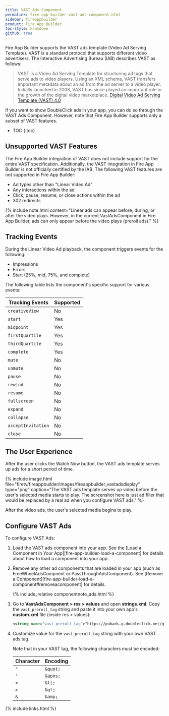 ```yaml
---
title: VAST Ads Component
permalink: fire-app-builder-vast-ads-component.html
sidebar: fireappbuilder
product: Fire App Builder
toc-style: kramdown
github: true
---
```


<style>
table.small {
max-width: 300px;
}
</style>


Fire App Builder supports the VAST ads template (Video Ad Serving Template). VAST is a standard protocol that supports different video advertisers. The Interactive Advertising Bureau (IAB) describes VAST as follows:

>VAST is a Video Ad Serving Template for structuring ad tags that serve ads to video players. Using an XML schema, VAST transfers important metadata about an ad from the ad server to a video player. Initially launched in 2008, VAST has since played an important role in the growth of the digital video marketplace. [Digital Video Ad Serving Template (VAST) 4.0](http://www.iab.com/guidelines/digital-video-ad-serving-template-vast-4-0/)

If you want to show DoubleClick ads in your app, you can do so through the VAST Ads Component. However, note that Fire App Builder supports only a subset of VAST features.

* TOC
{:toc}

## Unsupported VAST Features

The Fire App Builder integration of VAST does not include support for the entire VAST specification. Additionally, the VAST integration in Fire App Builder is not officially certified by the IAB. The following VAST features are not supported in Fire App Builder:

*  Ad types other than "Linear Video Ad"
*  Any interactions within the ad
*  Click, pause, resume, or close actions within the ad
*  302 redirects

{% include note.html content="Linear ads can appear before, during, or after the video plays. However, in the current VastAdsComponent in Fire App Builder, ads can only appear before the video plays (preroll ads)." %}

## Tracking Events

During the Linear Video Ad playback, the component triggers events for the following:

*  Impressions
*  Errors
*  Start (25%, mid, 75%, and complete)

The following table lists the component's specific support for various events:

<table class="grid">
  <thead>
    <tr>
      <th>Tracking Events</th>
      <th>Supported</th>
    </tr>
  </thead>
  <tbody>
    <tr>
      <td><code class="highlighter-rouge">creativeView</code></td>
      <td>No</td>
    </tr>
    <tr>
      <td><code class="highlighter-rouge">start</code></td>
      <td>Yes</td>
    </tr>
    <tr>
      <td><code class="highlighter-rouge">midpoint</code></td>
      <td>Yes</td>
    </tr>
    <tr>
      <td><code class="highlighter-rouge">firstQuartile</code></td>
      <td>Yes</td>
    </tr>
    <tr>
      <td><code class="highlighter-rouge">thirdQuartile</code></td>
      <td>Yes</td>
    </tr>
    <tr>
      <td><code class="highlighter-rouge">complete</code></td>
      <td>Yes</td>
    </tr>
    <tr>
      <td><code class="highlighter-rouge">mute</code></td>
      <td>No</td>
    </tr>
    <tr>
      <td><code class="highlighter-rouge">unmute</code></td>
      <td>No</td>
    </tr>
    <tr>
      <td><code class="highlighter-rouge">pause</code></td>
      <td>No</td>
    </tr>
    <tr>
      <td><code class="highlighter-rouge">rewind</code></td>
      <td>No</td>
    </tr>
    <tr>
      <td><code class="highlighter-rouge">resume</code></td>
      <td>No</td>
    </tr>
    <tr>
      <td><code class="highlighter-rouge">fullscreen</code></td>
      <td>No</td>
    </tr>
    <tr>
      <td><code class="highlighter-rouge">expand</code></td>
      <td>No</td>
    </tr>
    <tr>
      <td><code class="highlighter-rouge">collapse</code></td>
      <td>No</td>
    </tr>
    <tr>
      <td><code class="highlighter-rouge">acceptInvitation</code></td>
      <td>No</td>
    </tr>
    <tr>
      <td><code class="highlighter-rouge">close</code></td>
      <td>No</td>
    </tr>
  </tbody>
</table>

## The User Experience

After the user clicks the Watch Now button, the VAST ads template serves up ads for a short period of time.

{% include image.html file="firetv/fireappbuilder/images/fireappbuilder_vastadsdisplay" type="png" caption="The VAST ads template serves up video before the user's selected media starts to play. The screenshot here is just ad filler that would be replaced by a real ad when you configure VAST ads." %}

After the video ads, the user's selected media begins to play.

## Configure VAST Ads

To configure VAST Ads:

1.  Load the VAST ads component into your app. See the [Load a Component in Your App][fire-app-builder-load-a-component] for details about how to load a component into your app.
2.  Remove any other ad components that are loaded in your app (such as FreeWheelAdsCompnent or PassThroughAdsComponent). See [Remove a Component][fire-app-builder-load-a-component#removeacomponent] for details.
    
    {% include_relative componentnote_ads.html %}
    
2.  Go to **VastAdsComponent > res > values** and open **strings.xml**. Copy the `vast_preroll_tag` string and paste it into your own app's **custom.xml** file (inside res > values):
    
    ```xml
    <string name="vast_preroll_tag">"https://pubads.g.doubleclick.net/gampad/ads?sz=640x480&amp;iu=/124319096/external/single_ad_samples&amp;ciu_szs=300x250&amp;impl=s&amp;gdfp_req=1&amp;env=vp&amp;output=vast&amp;unviewed_position_start=1&amp;cust_params=deployment%3Ddevsite%26sample_ct%3Dlinear&amp;correlator="</string>
    ```
    
3.  Customize value for the `vast_preroll_tag` string with your own VAST ads tag.

    Note that in your VAST tag, the following characters must be encoded: 

    <table class="small">
      <thead>
        <tr>
          <th>Character</th>
          <th>Encoding</th>
        </tr>
      </thead>
      <tbody>
        <tr>
          <td><code class="highlighter-rouge">"</code></td>
          <td><code class="highlighter-rouge">&amp;quot;</code></td>
        </tr>
        <tr>
          <td><code class="highlighter-rouge">'</code></td>
          <td><code class="highlighter-rouge">&amp;apos;</code></td>
        </tr>
        <tr>
          <td><code class="highlighter-rouge">&lt;</code></td>
          <td><code class="highlighter-rouge">&amp;lt;</code></td>
        </tr>
        <tr>
          <td><code class="highlighter-rouge">&gt;</code></td>
          <td><code class="highlighter-rouge">&amp;gt;</code></td>
        </tr>
        <tr>
          <td><code class="highlighter-rouge">&amp;</code></td>
          <td><code class="highlighter-rouge">&amp;amp;</code></td>
        </tr>
      </tbody>
    </table>

{% include links.html %}

